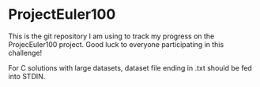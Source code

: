 # ProjectEuler100
This is the git repository I am using to track my progress on the ProjecEuler100 project. Good luck to everyone participating in this challenge!

For C solutions with large datasets, dataset file ending in .txt should be fed into STDIN.
